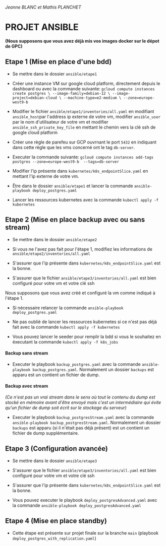 _Jeanne BLANC et Mathis PLANCHET_

# PROJET ANSIBLE

**(Nous supposons que vous avez déjà mis vos images docker sur le dépot de GPC)**

## Etape 1 (Mise en place d'une bdd)

- Se mettre dans le dossier `ansible/etape1`
- Créer une instance VM sur google cloud platform, directement depuis le dashboard ou avec la commande suivante:
  `gcloud compute instances create postgres \
--image-family=debian-12 \
--image-project=debian-cloud \
--machine-type=e2-medium \
--zone=europe-west9-b`

- Modifier le fichier `ansible/etape1/inventories/all.yaml` en modifiant `ansible_host`par l'address ip externe de votre vm, modifier `ansible_user` par le nom d'utilisateur de votre vm et modifier `ansible_ssh_private_key_file` en mettant le chemin vers la clé ssh de google cloud platform

- Créer une règle de parefeu sur GCP ouvrnant le port `5432` en indiquant dans cette règle que les vms concerné ont le tag `db-server`.

- Executer la commande suivante: `gcloud compute instances add-tags postgres --zone=europe-west9-b  --tags=db-server`

- Modifier l'ip présente dans `kubernetes/k8s_endpointSlice.yaml` en mettant l'ip externe de votre vm.

- Être dans le dossier `ansible/etape1` et lancer la commande `ansible-playbook deploy_postgres.yaml`

- Lancer les ressources kubernetes avec la commande `kubectl apply -f kubernetes`

## Etape 2 (Mise en place backup avec ou sans stream)

- Se mettre dans le dossier `ansible/etape2`
- Si vous ne l'avez pas fait pour l'étape 1, modifiez les informations de `ansible/etape2/inventories/all.yaml`

- S'assurer que l'ip présente dans `kubernetes/k8s_endpointSlice.yaml` est la bonne.

- S'assurer que le fichier `ansible/etape3/inventories/all.yaml` est bien configuré pour votre vm et votre clé ssh

Nous supposons que vous avez créé et configuré la vm comme indiqué à l'étape 1.

- Si nécessaire relancer la commande `ansible-playbook deploy_postgres.yaml`

- Ne pas oublié de lancer les ressources kubernetes si ce n'est pas déjà fait avec la commande `kubectl apply -f kubernetes`

- Vous pouvez lancer le seeder pour remplir la bdd si vous le souhaitez en éxecutant la commande `kubectl apply -f k8s_jobs`

#### Backup sans stream

- Executer le playbook `backup_postgres.yaml` avec la commande `ansible-playbook backup_postgres.yaml`. Normalement un dossier `backups` est apparu est un contient un fichier de dump.

#### Backup avec stream

_(Ce n'est pas un vrai stream dans le sens où tout le contenu du dump est stocké en mémoire avant d'être envoyé mais c'est un intermédiaire qui évite qu'un fichier de dump soit écrit sur le stockage du serveur)_

- Executer le playbook `backup_postgresStream.yaml` avec la commande `ansible-playbook backup_postgresStream.yaml`. Normalement un dossier `backups` est apparu (si il n'était pas déjà présent) est un contient un fichier de dump supplémentaire.

## Etape 3 (Configuration avancée)

- Se mettre dans le dossier `ansible/etape3`

- S'assurer que le fichier `ansible/etape3/inventories/all.yaml` est bien configuré pour votre vm et votre clé ssh

- S'assurer que l'ip présente dans `kubernetes/k8s_endpointSlice.yaml` est la bonne.

- Vous pouvez executer le playbook `deploy_postgresAdvanced.yaml` avec la commande `ansible-playbook deploy_postgresAdvanced.yaml`

## Etape 4 (Mise en place standby)

- Cette étape est présente sur projet finale sur la branche `main` (playbook `deploy_postgres_with_replication.yaml`)
